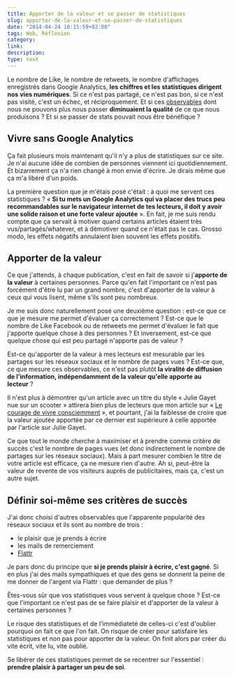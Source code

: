 ```yaml
---
title: Apporter de la valeur et se passer de statistiques
slug: apporter-de-la-valeur-et-se-passer-de-statistiques
date: "2014-04-24 10:15:59+02:00"
tags: Web, Réflexion
category: 
link: 
description: 
type: text
---
```


Le nombre de Like, le nombre de retweets, le nombre d'affichages enregistrés dans Google Analytics, __les chiffres et les statistiques dirigent nos vies numériques__. Si ce n'est pas partagé, ce n'est pas bon, si ce n'est pas visité, c'est un échec, et réciproquement. Et si ces [observables](http://ploum.net/mefiez-vous-des-observables/) dont nous ne pouvons plus nous passer __diminuaient la qualité__ de ce que nous produisons ? Et si se passer de stats pouvait nous être bénéfique ?
<!-- TEASER_END -->
## Vivre sans Google Analytics

Ça fait plusieurs mois maintenant qu'il n'y a plus de statistiques sur ce site. Je n'ai aucune idée de combien de personnes viennent ici quotidiennement. Et bizarrement ça n'a rien changé à mon envie d'écrire. Je dirais même que ça m'a libéré d'un poids.

La première question que je m'étais posé c'était : à quoi me servent ces statistiques ? « __Si tu mets un Google Analytics qui va placer des trucs peu recommandables sur le navigateur internet de tes lecteurs, il doit y avoir une solide raison et une forte valeur ajoutée__ ». En fait, je me suis rendu compte que ça servait à motiver quand certains articles étaient très vus/partagés/whatever, et à démotiver quand ce n'était pas le cas. Grosso modo, les effets négatifs annulaient bien souvent les effets positifs.


## Apporter de la valeur

Ce que j'attends, à chaque publication, c'est en fait de savoir si j'__apporte de la valeur__ à certaines personnes. Parce qu'en fait l'important ce n'est pas forcément d'être lu par un grand nombre, c'est d'apporter de la valeur à ceux qui vous lisent, même s'ils sont peu nombreux.

Je me suis donc naturellement posé une deuxième question : est-ce que ce que je mesure me permet d'évaluer ça correctement ? Est-ce que le nombre de Like Facebook ou de retweets me permet d'évaluer le fait que j'apporte quelque chose à des personnes ? Et inversement, est-ce que quelque chose qui est peu partagé n'apporte pas de valeur ?

Est-ce qu'apporter de la valeur à mes lecteurs est mesurable par les partages sur les réseaux sociaux et le nombre de pages vues ? Est-ce que, ce que mesure ces observables, ce n'est pas plutôt __la viralité de diffusion de l'information, indépendamment de la valeur qu'elle apporte au lecteur__ ?

Il n'est plus à démontrer qu'un article avec un titre du style « Julie Gayet nue sur un scooter » attirera bien plus de lecteurs que mon article sur « [Le courage de vivre consciemment](/blog/fr/le-courage-de-vivre-consciemment/) », et pourtant, j'ai la faiblesse de croire que la valeur ajoutée apportée par ce dernier est supérieure à celle apportée par l'article sur Julie Gayet.

Ce que tout le monde cherche à maximiser et à prendre comme critère de succès c'est le nombre de pages vues (et donc indirectement le nombre de partages sur les réseaux sociaux). Mais à part mesurer combien le titre de votre article est efficace, ça ne mesure rien d'autre. Ah si, peut-être la valeur de revente de vos visiteurs auprès de publicitaires, mais ça, c'est un autre sujet.

## Définir soi-même ses critères de succès

J'ai donc choisi d'autres observables que l'apparente popularité des réseaux sociaux et ils sont au nombre de trois : 

- le plaisir que je prends à écrire
- les mails de remerciement
- [Flattr](https://flattr.com/profile/vjousse)

Je pars donc du principe que __si je prends plaisir à écrire, c'est gagné__. Si en plus j'ai des mails sympathiques et que des gens se donnent la peine de me donner de l'argent via Flattr : que demander de plus ?

Êtes-vous sûr que vos statistiques vous servent à quelque chose ? Est-ce que l'important ce n'est pas de se faire plaisir et d'apporter de la valeur à certaines personnes ?

Le risque des statistiques et de l'immédiateté de celles-ci c'est d'oublier pourquoi on fait ce que l'on fait. On risque de créer pour satisfaire les statistiques et non pas pour apporter de la valeur. On finit alors par créer du vite écrit, vite lu, vite oublié.

Se libérer de ces statistiques permet de se recentrer sur l'essentiel : __prendre plaisir à partager un peu de soi__.

